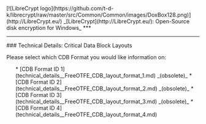 

<meta content="text/html; charset=UTF-8" http-equiv="Content-Type">
<meta name="keywords" content="disk encryption, security, transparent, AES, plausible deniability, virtual drive, Linux, MS Windows, portable, USB drive, partition">
<meta name="description" content="LibreCrypt: An Open-Source transparent encryption program for PCs. With this software, you can create one or more &quot;containers&quot; on your PC - which appear as disks, anything written to these disks is automatically encrypted before being stored on your hard drive.">

<meta name="author" content="Sarah Dean">
<meta name="copyright" content="Copyright 2004, 2005, 2006, 2007, 2008 Sarah Dean 2015 tdk">


<TITLE>Technical Details: Critical Data Block Layouts</TITLE>

<link href="https://raw.githubusercontent.com/t-d-k/librecrypt/master/docs/styles_common.css" rel="stylesheet" type="text/css">


<link rel="shortcut icon" href="https://github.com/t-d-k/librecrypt/raw/master/src/Common/Common/images/DoxBox.ico" type="image/x-icon">

<SPAN CLASS="master_link">
[![LibreCrypt logo](https://github.com/t-d-k/librecrypt/raw/master/src/Common/Common/images/DoxBox128.png)](http://LibreCrypt.eu/)
</SPAN>
<SPAN CLASS="master_title">
_[LibreCrypt](http://LibreCrypt.eu/): Open-Source disk encryption for Windows_
</SPAN>
***

      
            

* * * 
<A NAME="level_3_heading_1">
### Technical Details: Critical Data Block Layouts
</A>

Please select which CDB Format you would like information on:

<UL>
* [CDB Format ID 1](technical_details__FreeOTFE_CDB_layout_format_1.md) _(obsolete)_
* [CDB Format ID 2](technical_details__FreeOTFE_CDB_layout_format_2.md) _(obsolete)_
* [CDB Format ID 3](technical_details__FreeOTFE_CDB_layout_format_3.md) _(obsolete)_
* [CDB Format ID 4](technical_details__FreeOTFE_CDB_layout_format_4.md)
</UL>



